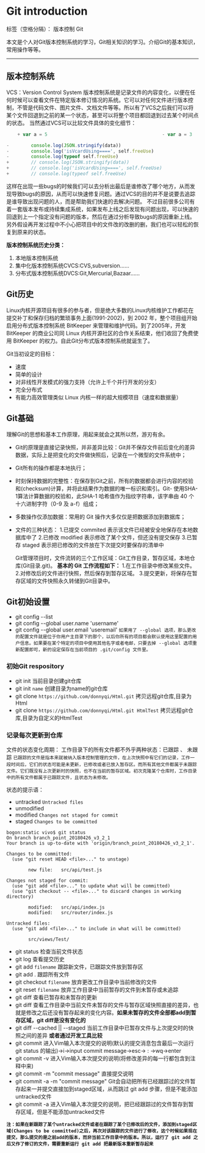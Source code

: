 # Git introduction

标签（空格分隔）： 版本控制 Git

本文是个人对Git版本控制系统的学习，Git相关知识的学习。介绍Git的基本知识，常用操作等等。

---
## 版本控制系统 ##
VCS：Version Control System
版本控制系统是记录文件的内容变化，以便在任何时候可以查看文件在特定版本修订情况的系统。它可以对任何文件进行版本控制，不管是代码文件、图片文件、文档文件等等。所以有了VCS之后我们可以将某个文件回退到之前的某一个状态，甚至可以将整个项目都回退到过去某个时间点的状态。
当然通过VCS可以比较文件具体的变化细节：
```javascript
    + var a = 5                                          - var a = 3
```
```javascript
-        console.log(JSON.stringify(data))
-        console.log('isVcardUsing====', self.freeUse)
-        console.log(typeof self.freeUse)
+        // console.log(JSON.stringify(data))
+        // console.log('isVcardUsing====', self.freeUse)
+        // console.log(typeof self.freeUse)
```
这样在出现一些bugs的时候我们可以去分析出最后是谁修改了哪个地方，从而发现导致bugs的原因，从而可以快速修复问题。通过VCS的目的并不是说要去追踪是谁导致出现问题的人，而是帮助我们快速的去解决问题。
不过目前很多公司有着一套版本发布或持续集成系统，如果发布上线之后发现有问题出现，可以快速的回退到上一个指定没有问题的版本，然后在通过分析导致bugs的原因重新上线。
另外假设再开发过程中不小心把项目中的文件改的改删的删，我们也可以轻松的恢复到原来的状态。

**版本控制系统历史分类：**
 1. 本地版本控制系统
 2. 集中化版本控制系统CVCS:CVS,subversion……
 3. 分布式版本控制系统DVCS:Git,Mercurial,Bazaar……

## Git历史 ##
Linux内核开源项目有很多的参与者，但是绝大多数的Linux内核维护工作都花在提交补丁和保存归档的繁琐事务上面(1991-2002)，到 2002 年，整个项目组开始启用分布式版本控制系统 BitKeeper 来管理和维护代码。到了2005年，开发 BitKeeper 的商业公司同 Linux 内核开源社区的合作关系结束，他们收回了免费使用 BitKeeper 的权力。自此Git分布式版本控制系统就诞生了。

Git当初设定的目标：

* 速度
* 简单的设计
* 对非线性开发模式的强力支持（允许上千个并行开发的分支）
* 完全分布式
* 有能力高效管理类似 Linux 内核一样的超大规模项目（速度和数据量）


## Git基础 ##
理解Git的思想和基本工作原理，用起来就会之其所以然，游刃有余。

- Git的原理是直接记录快照，并非差异比较：Git并不保存文件前后变化的差异数据，实际上是把变化的文件做快照后，记录在一个微型的文件系统中；
- Git所有的操作都是本地执行；
- 时刻保持数据的完整性：在保存到Git之前，所有的数据都会进行内容的校验和(checksum)计算，并将此结果作为数据的唯一标识和索引。Git- 使用SHA-1算法计算数据的校验和，此SHA-1 哈希值作为指纹字符串，该字串由 40 个十六进制字符（0-9 及 a-f）组成；
- 多数操作仅添加数据：常用的 Git 操作大多仅仅是把数据添加到数据库；
- 文件的三种状态：
    1.已提交 commited 表示该文件已经被安全地保存在本地数据库中了
    2.已修改 modified 表示修改了某个文件，但还没有提交保存
    3.已暂存 staged   表示把已修改的文件放在下次提交时要保存的清单中

    Git管理项目时，文件流转的三个工作区域：Git工作目录，暂存区域，本地仓库(Git目录.git)。
    **基本的 Git 工作流程如下：**
        1.在工作目录中修改某些文件。
        2.对修改后的文件进行快照，然后保存到暂存区域。
        3.提交更新，将保存在暂存区域的文件快照永久转储到Git目录中。

## Git初始设置 ##
- git config --list
- git config --global user.name 'username'
- git config --global user.email 'useremail'
`如果用了 --global 选项，那么更改的配置文件就是位于你用户主目录下的那个，以后你所有的项目都会默认使用这里配置的用户信息。如果要在某个特定的项目中使用其他名字或者电邮，只要去掉 --global 选项重新配置即可，新的设定保存在当前项目的 .git/config 文件里。`

### 初始Git respository ###
- git init        当前目录创建git仓库
- git init `name`   创建目录为name的git仓库
- git clone `https://github.com/donnyqi/Html.git`  拷贝远程git仓库,目录为Html
- git clone `https://github.com/donnyqi/Html.git HtmlTest`  拷贝远程git仓库,目录为自定义的HtmlTest

### 记录每次更新到仓库 ###
文件的状态变化周期：
工作目录下的所有文件都不外乎两种状态：已跟踪 、 未跟踪
`已跟踪的文件是指本来就被纳入版本控制管理的文件，在上次快照中有它们的记录，工作一段时间后，它们的状态可能是未更新，已修改或者已放入暂存区。而所有其他文件都属于未跟踪文件。它们既没有上次更新时的快照，也不在当前的暂存区域。初次克隆某个仓库时，工作目录中的所有文件都属于已跟踪文件，且状态为未修改。`

状态的提示语：
- untracked `Untracked files`
- unmodified
- modified `Changes not staged for commit`
- staged  `Changes to be committed`

```Git
bogon:static vivo$ git status
On branch branch_point_20180426_v3_2_1
Your branch is up-to-date with 'origin/branch_point_20180426_v3_2_1'.

Changes to be committed:
  (use "git reset HEAD <file>..." to unstage)

        new file:   src/api/test.js

Changes not staged for commit:
  (use "git add <file>..." to update what will be committed)
  (use "git checkout -- <file>..." to discard changes in working directory)

        modified:   src/api/index.js
        modified:   src/router/index.js

Untracked files:
  (use "git add <file>..." to include in what will be committed)

        src/views/Test/
```


- git status 检查当前文件状态
- git log 查看提交历史
- git add `filename` 跟踪新文件，已跟踪文件放到暂存区
- git add . 跟踪所有文件
- git checkout `filename` 放弃更改工作目录中当前修改的文件
- git reset `filename` 放弃工作目录中当前暂存的文件到未暂存或未追踪
- git diff 查看已暂存和未暂存的更新
- git diff 查看工作目录中当前文件未暂存的文件与暂存区域快照直接的差异，也就是修改之后还没有暂存起来的变化内容。**如果未暂存的文件全部都add到暂存区域，git diff是没有变化的**
- git diff --cached || --staged 当前工作目录中已暂存文件与上次提交时的快照之间的差异    **或者通过开发工具比较**
- git commit 进入Vim输入本次提交的说明(默认的提交消息包含最后一次运行 git status 的输出)->i->input commit message->esc-> : ->wq->enter
- git commit -v 进入Vim输入本次提交的说明(将修改差异的每一行都包含到注释中来)
- git commit -m "commit message" 直接提交说明
- git commit -a -m "commit message" Git会自动把所有已经跟踪过的文件暂存起来一并提交直接加到staged区域，从而跳过 git add 步骤，但是不能添加untracked文件
- git commit -a 进入Vim输入本次提交的说明，把已经跟踪过的文件暂存到暂存区域，但是不能添加untracked文件



**`注：如果在新跟踪了某个untracked文件或者在跟踪了某个已修改后的文件，添加到staged区域(Changes to be committed)之后，再次对该跟踪的文件进行了修改，这个时候如果现在提交，那么提交的是之前add的版本，而非当前工作目录中的版本。所以，运行了 git add 之后又作了修订的文件，需要重新运行 git add 把最新版本重新暂存起来`**




